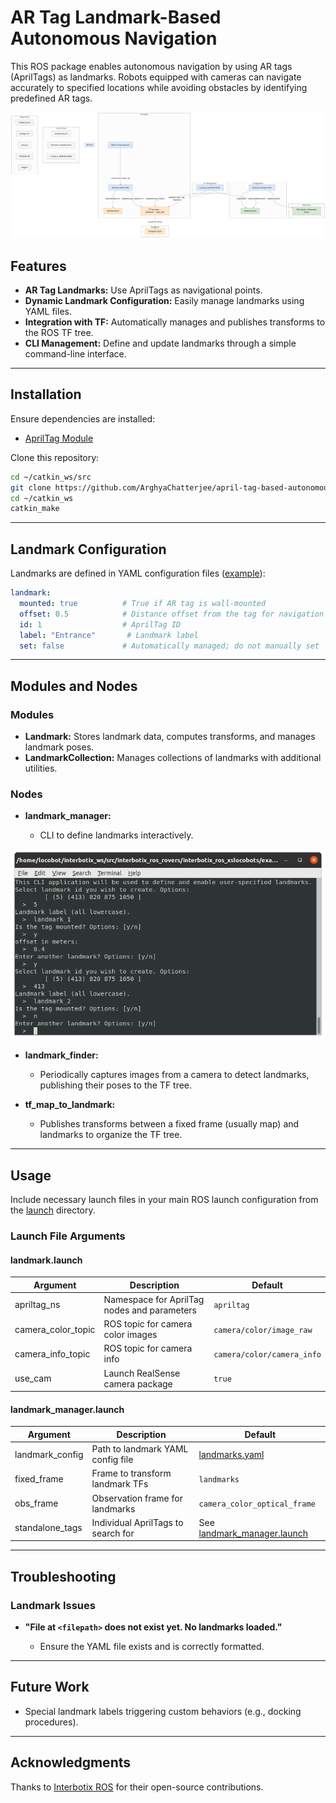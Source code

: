 # AR Tag Landmark-Based Autonomous Navigation

This ROS package enables autonomous navigation by using AR tags (AprilTags) as landmarks. Robots equipped with cameras can navigate accurately to specified locations while avoiding obstacles by identifying predefined AR tags.

<div align="center">
  <img src="media/april_nav.png" alt="April Navigation" width="800">
</div>

## Features

* **AR Tag Landmarks:** Use AprilTags as navigational points.
* **Dynamic Landmark Configuration:** Easily manage landmarks using YAML files.
* **Integration with TF:** Automatically manages and publishes transforms to the ROS TF tree.
* **CLI Management:** Define and update landmarks through a simple command-line interface.

---

## Installation

Ensure dependencies are installed:

* [AprilTag Module](../../interbotix_perception_toolbox/interbotix_perception_modules/src/interbotix_perception_modules/apriltag.py)

Clone this repository:

```bash
cd ~/catkin_ws/src
git clone https://github.com/ArghyaChatterjee/april-tag-based-autonomous-navigation.git
cd ~/catkin_ws
catkin_make
```

---

## Landmark Configuration

Landmarks are defined in YAML configuration files ([example](landmarks/landmarks.yaml)):

```yaml
landmark:
  mounted: true          # True if AR tag is wall-mounted
  offset: 0.5            # Distance offset from the tag for navigation goal
  id: 1                  # AprilTag ID
  label: "Entrance"       # Landmark label
  set: false             # Automatically managed; do not manually set
```

---

## Modules and Nodes

### Modules

* **Landmark:** Stores landmark data, computes transforms, and manages landmark poses.
* **LandmarkCollection:** Manages collections of landmarks with additional utilities.

### Nodes

* **landmark\_manager:**

  * CLI to define landmarks interactively.

<div align="center">
  <img src="images/landmark_manager.png" alt="Landmark Manager">
</div>

* **landmark\_finder:**

  * Periodically captures images from a camera to detect landmarks, publishing their poses to the TF tree.

* **tf\_map\_to\_landmark:**

  * Publishes transforms between a fixed frame (usually map) and landmarks to organize the TF tree.

---

## Usage

Include necessary launch files in your main ROS launch configuration from the [launch](launch/) directory.

### Launch File Arguments

#### landmark.launch

| Argument             | Description                                 | Default                    |
| -------------------- | ------------------------------------------- | -------------------------- |
| apriltag\_ns         | Namespace for AprilTag nodes and parameters | `apriltag`                 |
| camera\_color\_topic | ROS topic for camera color images           | `camera/color/image_raw`   |
| camera\_info\_topic  | ROS topic for camera info                   | `camera/color/camera_info` |
| use\_cam             | Launch RealSense camera package             | `true`                     |

#### landmark\_manager.launch

| Argument         | Description                        | Default                                                        |
| ---------------- | ---------------------------------- | -------------------------------------------------------------- |
| landmark\_config | Path to landmark YAML config file  | [landmarks.yaml](landmarks/landmarks.yaml)                     |
| fixed\_frame     | Frame to transform landmark TFs    | `landmarks`                                                    |
| obs\_frame       | Observation frame for landmarks    | `camera_color_optical_frame`                                   |
| standalone\_tags | Individual AprilTags to search for | See [landmark\_manager.launch](launch/landmark_manager.launch) |

---

## Troubleshooting

### Landmark Issues

* **"File at `<filepath>` does not exist yet. No landmarks loaded."**

  * Ensure the YAML file exists and is correctly formatted.

---

## Future Work

* Special landmark labels triggering custom behaviors (e.g., docking procedures).

---

## Acknowledgments

Thanks to [Interbotix ROS](https://github.com/Interbotix/interbotix_ros_toolboxes/tree/main/interbotix_common_toolbox/interbotix_landmark_modules) for their open-source contributions.
